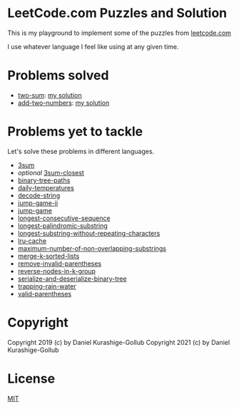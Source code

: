 # LeetCode.com Puzzles and Solution

This is my playground to implement some of the puzzles from [leetcode.com](https://leetcode.com/problemset/all/)

I use whatever language I feel like using at any given time.

# Problems solved

* [two-sum](https://leetcode.com/problems/two-sum/): [my solution](./0001-two-sum/)
* [add-two-numbers](https://leetcode.com/problems/add-two-numbers/): [my solution](./0002-add-two-numbers/)

# Problems yet to tackle

Let's solve these problems in different languages.

* [3sum](https://leetcode.com/problems/3sum/)
* _optional_ [3sum-closest](https://leetcode.com/problems/3sum-closest/)
* [binary-tree-paths](https://leetcode.com/problems/binary-tree-paths/)
* [daily-temperatures](https://leetcode.com/problems/daily-temperatures/)
* [decode-string](https://leetcode.com/problems/decode-string/)
* [jump-game-ii](https://leetcode.com/problems/jump-game-ii/)
* [jump-game](https://leetcode.com/problems/jump-game/)
* [longest-consecutive-sequence](https://leetcode.com/problems/longest-consecutive-sequence/)
* [longest-palindromic-substring](https://leetcode.com/problems/longest-palindromic-substring/)
* [longest-substring-without-repeating-characters](https://leetcode.com/problems/longest-substring-without-repeating-characters/)
* [lru-cache](https://leetcode.com/problems/lru-cache/)
* [maximum-number-of-non-overlapping-substrings](https://leetcode.com/problems/maximum-number-of-non-overlapping-substrings/)
* [merge-k-sorted-lists](https://leetcode.com/problems/merge-k-sorted-lists/)
* [remove-invalid-parentheses](https://leetcode.com/problems/remove-invalid-parentheses/)
* [reverse-nodes-in-k-group](https://leetcode.com/problems/reverse-nodes-in-k-group/)
* [serialize-and-deserialize-binary-tree](https://leetcode.com/problems/serialize-and-deserialize-binary-tree/)
* [trapping-rain-water](https://leetcode.com/problems/trapping-rain-water/)
* [valid-parentheses](https://leetcode.com/problems/valid-parentheses/)


# Copyright

Copyright 2019 (c) by Daniel Kurashige-Gollub
Copyright 2021 (c) by Daniel Kurashige-Gollub

# License

[MIT](license.md)
